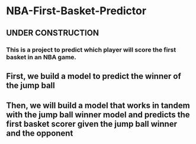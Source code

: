 # NBA-First-Basket-Predictor
## **UNDER CONSTRUCTION**
### This is a project to predict which player will score the first basket in an NBA game.

## First, we build a model to predict the winner of the jump ball
## Then, we will build a model that works in tandem with the jump ball winner model and predicts the first basket scorer given the jump ball winner and the opponent
